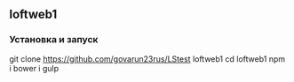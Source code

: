 ## loftweb1

### Установка и запуск

git clone https://github.com/govarun23rus/LStest loftweb1
cd loftweb1
npm i
bower i
gulp
